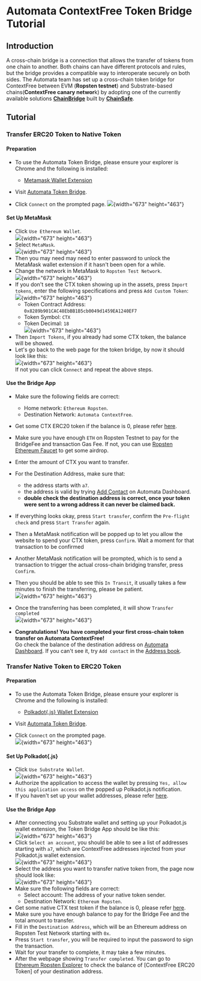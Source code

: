# Automata ContextFree Token Bridge Tutorial
## Introduction
A cross-chain bridge is a connection that allows the transfer of tokens from one chain to another. Both chains can have different protocols and rules, but the bridge provides a compatible way to interoperate securely on both sides. 
The Automata team has set up a cross-chain token bridge for ContextFree between EVM (**Ropsten testnet**) and Substrate-based chains(**ContextFree canary networ**k) by adopting one of the currently available solutions [**ChainBridge**](https://github.com/ChainSafe/ChainBridge) built by [**ChainSafe**](https://chainsafe.io/).

## Tutorial
### Transfer ERC20 Token to Native Token
#### Preparation
- To use the Automata Token Bridge, please ensure your explorer is Chrome and the following is installed:
  - [Metamask Wallet Extension](https://chrome.google.com/webstore/detail/metamask/nkbihfbeogaeaoehlefnkodbefgpgknn?hl=en)

- Visit [Automata Token Bridge](https://cf-bridge.ata.network/).
- Click `Connect` on the prompted page.
![](../../assets/canaryimg/bridge_connect.png){width="673" height="463"}

#### Set Up MetaMask
- Click `Use Ethereum Wallet`.<br>
![](../../assets/canaryimg/bridge_ethwallet.png){width="673" height="463"}<br>
- Select `MetaMask`.<br>
![](../../assets/canaryimg/bridge_metamask.png){width="673" height="463"}<br>
- Then you may need may need to enter password to unlock the MetaMask wallet extension if it hasn't been open for a while.
- Change the network in MetaMask to `Ropsten Test Network`.<br>
![](../../assets/canaryimg/bridge_ropsten.png){width="673" height="463"}<br>
- If you don't see the CTX token showing up in the assets, press `Import tokens`, enter the following specifications and press `Add Custom Token`:<br>
![](../../assets/canaryimg/bridge_import.png){width="673" height="463"}<br>
  - Token Contract Address: `0x8289b901CAC48EbBB1B5cb0049d1459EA1240EF7`
  - Token Symbol: `CTX`
  - Token Decimal: `18`<br>
![](../../assets/canaryimg/bridge_addtoken.png){width="673" height="463"}<br>
- Then `Import Tokens`, if you already had some CTX token, the balance will be showed.
- Let's go back to the web page for the token bridge, by now it should look like this:<br>
![](../../assets/canaryimg/bridge_ethtransfer.png){width="673" height="463"}</br>
  If not you can click `Connect` and repeat the above steps.
#### Use the Bridge App
- Make sure the following fields are correct:
  - Home network: `Ethereum Ropsten`.
  - Destination Network: `Automata ContextFree`.
- Get some CTX ERC20 token if the balance is 0, please refer [here](./get-test-token.md#get-contextFree-erc20-token-on-ropsten-testnet).
- Make sure you have enough `ETH` on Ropsten Testnet to pay for the BridgeFee and transaction Gas Fee. If not, you can use [Ropsten Ethereum Faucet](https://faucet.ropsten.be/) to get some airdrop.
- Enter the amount of CTX you want to transfer.
- For the Destination Address, make sure that:
  - the address starts with `a7`.
  - the address is valid by trying [Add Contact](https://dashboard.ata.network/?rpc=wss%3A%2F%2Fcf-api.ata.network#/addresses) on Automata Dashboard.
  - **double check the destination address is correct, once your token were sent to a wrong address it can never be claimed back.**
- If everything looks okay, press `Start transfer`, confirm the `Pre-flight check` and press `Start Transfer` again.
- Then a MetaMask notification will be popped up to let you allow the website to spend your CTX token, press `Confirm`. Wait a moment for that transaction to be confirmed
- Another MetaMask notification will be prompted, which is to send a transaction to trigger the actual cross-chain bridging transfer, press `Confirm`.
- Then you should be able to see this `In Transit`, it usually takes a few minutes to finish the transferring, please be patient.<br>
![](../../assets/canaryimg/bridge_intransit.png){width="673" height="463"}<br>
- Once the transferring has been completed, it will show `Transfer completed`<br>
![](../../assets/canaryimg/bridge_completed.png){width="673" height="463"}<br>

- **Congratulations! You have completed your first cross-chain token transfer on Automata ContextFree!**</br>
  Go check the balance of the destination address on [Automata Dashboard](https://dashboard.ata.network/?rpc=wss%3A%2F%2Fcf-api.ata.network#/accounts). If you can't see it, try `Add contact` in the [Address book](https://dashboard.ata.network/?rpc=wss%3A%2F%2Fcf-api.ata.network#/addresses).

### Transfer Native Token to ERC20 Token
#### Preparation
- To use the Automata Token Bridge, please ensure your explorer is Chrome and the following is installed:
  - [Polkadot{.js} Wallet Extension](https://chrome.google.com/webstore/detail/polkadot{js}-extension/mopnmbcafieddcagagdcbnhejhlodfdd)

- Visit [Automata Token Bridge](https://cf-bridge.ata.network/).
- Click `Connect` on the prompted page.<br>
![](../../assets/canaryimg/bridge_connect.png){width="673" height="463"}<br>

#### Set Up Polkadot{.js}
- Click `Use Substrate Wallet`.<br>
![](../../assets/canaryimg/bridge_subwallet.png){width="673" height="463"}<br>
- Authorize the application to access the wallet by pressing `Yes, allow this application access` on the popped up Polkadot.js notification.
- If you haven't set up your wallet addresses, please refer [here](./setupwallet.md).

#### Use the Bridge App
- After connecting you Substrate wallet and setting up your Polkadot.js wallet extension, the Token Bridge App should be like this:<br>
![](../../assets/canaryimg/bridge_submain.png){width="673" height="463"}<br>
- Click `Select an account`, you should be able to see a list of addresses starting with `a7`, which are ContextFree addresses injected from your Polkadot.js wallet extension.<br>
![](../../assets/canaryimg/bridge_subaddress.png){width="673" height="463"}<br>
- Select the address you want to transfer native token from, the page now should look like:<br>
![](../../assets/canaryimg/bridge_submain2.png){width="673" height="463"}<br>
- Make sure the following fields are correct:
  - Select account: The address of your native token sender.
  - Destination Network: `Ethereum Ropsten`.
- Get some native CTX test token if the balance is 0, please refer [here](./get-test-token.md).
- Make sure you have enough balance to pay for the Bridge Fee and the total amount to transfer.
- Fill in the `Destination Address`, which will be an Ethereum address on Ropsten Test Network starting with `0x`.
- Press `Start transfer`, you will be required to input the password to sign the transaction.
- Wait for your transfer to complete, it may take a few minutes. 
- After the webpage showing `Transfer completed`. You can go to [Ethereum Ropsten Explorer](https://ropsten.etherscan.io/) to check the balance of [ContextFree ERC20 Token] of your destination address.